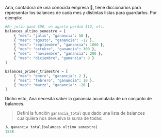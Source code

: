 Ana, contadora de una conocida empresa :office:, tiene diccionarios para representar los balances de cada mes y distintas listas para guardarlos. Por ejemplo:

```python
#En julio ganó $50, en agosto perdió $12, etc.
balances_ultimo_semestre = [
	{ "mes": "julio", "ganancia": 50 }, 
	{ "mes": "agosto", "ganancia": -12 }, 
	{ "mes": "septiembre", "ganancia": 1000 }, 
	{ "mes": "octubre", "ganancia": 300 }, 
	{ "mes":  "noviembre", "ganancia": 200 }, 
	{ "mes": "diciembre", "ganancia": 0 }
]

balances_primer_trimestre = [
	{ "mes": "enero", "ganancia": 2 }, 
	{ "mes": "febrero", "ganancia": 10 }, 
	{ "mes": "marzo", "ganancia": -20 }
]
```

Dicho esto, Ana necesita saber la ganancia acumulada de un conjunto de balances.

> Definí la función `ganancia_total` que dado una lista de balances cualquiera nos devuelva la suma de todas:
>
```python
ム ganancia_total(balances_ultimo_semestre)
1538
```
